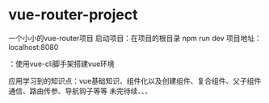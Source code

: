 # vue-router-project
一个小小的vue-router项目
启动项目：在项目的根目录 npm run dev  项目地址：localhost:8080

：使用vue-cli脚手架搭建vue环境

应用学习到的知识点：vue基础知识、组件化以及创建组件、复合组件、父子组件通信、路由传参、导航钩子等等
未完待续、、、
